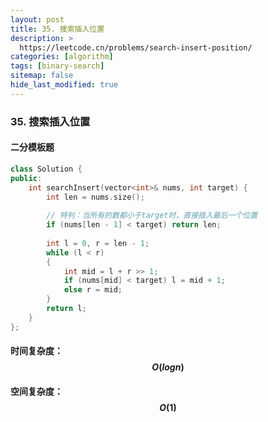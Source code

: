 ```yaml
---
layout: post
title: 35. 搜索插入位置
description: >
  https://leetcode.cn/problems/search-insert-position/
categories: [algorithm]
tags: [binary-search]
sitemap: false
hide_last_modified: true
---
```


### 35. 搜索插入位置

#### 二分模板题

```c++
class Solution {
public:
    int searchInsert(vector<int>& nums, int target) {
        int len = nums.size();
        
        // 特判：当所有的数都小于target时，直接插入最后一个位置
        if (nums[len - 1] < target) return len;
        
        int l = 0, r = len - 1;
        while (l < r)
        {
            int mid = l + r >> 1;
            if (nums[mid] < target) l = mid + 1;
            else r = mid;
        }
        return l;
    }
};
```

#### 时间复杂度：$$ O(logn) $$ 

#### 空间复杂度：$$ O(1) $$ 

